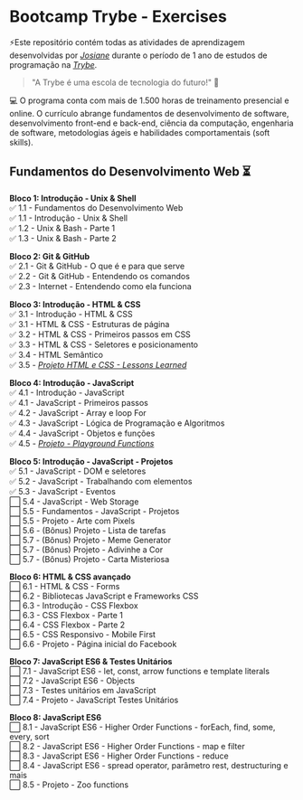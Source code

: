 # Bootcamp Trybe - Exercises  

⚡Este repositório contém todas as atividades de aprendizagem desenvolvidas por _[Josiane](www.linkedin.com/in/josiane-lima-coding)_ durante o período de 1 ano de estudos de programação na _[Trybe](https://www.betrybe.com/)_.

>"A Trybe é uma escola de tecnologia do futuro!" 🚀

💻 O programa conta com mais de 1.500 horas de treinamento presencial e online. O currículo abrange fundamentos de desenvolvimento de software, desenvolvimento front-end e back-end, ciência da computação, engenharia de software, metodologias ágeis e habilidades comportamentais (soft skills).


## Fundamentos do Desenvolvimento Web ⏳

<strong>Bloco 1: Introdução - Unix & Shell</strong>
<br>✅ 1.1 - Fundamentos do Desenvolvimento Web
<br>✅ 1.1 - Introdução - Unix & Shell
<br>✅ 1.2 - Unix & Bash - Parte 1
<br>✅ 1.3 - Unix & Bash - Parte 2

<strong>Bloco 2: Git & GitHub</strong>
<br>✅ 2.1 - Git & GitHub  - O que é e para que serve
<br>✅ 2.2 - Git & GitHub - Entendendo os comandos
<br>✅ 2.3 - Internet - Entendendo como ela funciona

<strong>Bloco 3: Introdução - HTML & CSS</strong>
<br>✅ 3.1 - Introdução - HTML & CSS
<br>✅ 3.1 - HTML & CSS - Estruturas de página
<br>✅ 3.2 - HTML & CSS - Primeiros passos em CSS
<br>✅ 3.3 - HTML & CSS - Seletores e posicionamento
<br>✅ 3.4 - HTML Semântico
<br>✅ 3.5 - _[Projeto HTML e CSS - Lessons Learned](https://github.com/tryber/sd-026-a-project-lessons-learned/pull/122)_

<strong>Bloco 4: Introdução - JavaScript</strong>
<br>✅ 4.1 - Introdução - JavaScript
<br>✅ 4.1 - JavaScript - Primeiros passos
<br>✅ 4.2 - JavaScript - Array e loop For
<br>✅ 4.3 - JavaScript - Lógica de Programação e Algoritmos
<br>✅ 4.4 - JavaScript - Objetos e funções
<br>✅ 4.5 - _[Projeto - Playground Functions](https://github.com/tryber/sd-t26-a-project-playground-functions/pull/78)_  

<strong>Bloco 5: Introdução - JavaScript - Projetos</strong>
<br>✅ 5.1 - JavaScript - DOM e seletores
<br>✅ 5.2 - JavaScript - Trabalhando com elementos
<br>✅ 5.3 - JavaScript - Eventos
<br>⬜ 5.4 - JavaScript - Web Storage
<br>⬜ 5.5 - Fundamentos - JavaScript - Projetos
<br>⬜ 5.5 - Projeto - Arte com Pixels
<br>⬜ 5.6 - (Bônus) Projeto - Lista de tarefas
<br>⬜ 5.7 - (Bônus) Projeto - Meme Generator
<br>⬜ 5.7 - (Bônus) Projeto - Adivinhe a Cor
<br>⬜ 5.7 - (Bônus) Projeto - Carta Misteriosa

<strong>Bloco 6: HTML & CSS avançado</strong>
<br>⬜ 6.1 - HTML & CSS - Forms
<br>⬜ 6.2 - Bibliotecas JavaScript e Frameworks CSS
<br>⬜ 6.3 - Introdução - CSS Flexbox
<br>⬜ 6.3 - CSS Flexbox - Parte 1
<br>⬜ 6.4 - CSS Flexbox - Parte 2
<br>⬜ 6.5 - CSS Responsivo - Mobile First
<br>⬜ 6.6 - Projeto - Página inicial do Facebook

<strong>Bloco 7: JavaScript ES6 & Testes Unitários</strong>
<br>⬜ 7.1 - JavaScript ES6 - let, const, arrow functions e template literals
<br>⬜ 7.2 - JavaScript ES6 - Objects
<br>⬜ 7.3 - Testes unitários em JavaScript
<br>⬜ 7.4 - Projeto - JavaScript Testes Unitários

<strong>Bloco 8: JavaScript ES6</strong>
<br>⬜ 8.1 - JavaScript ES6 - Higher Order Functions - forEach, find, some, every, sort
<br>⬜ 8.2 - JavaScript ES6 - Higher Order Functions - map e filter
<br>⬜ 8.3 - JavaScript ES6 - Higher Order Functions - reduce
<br>⬜ 8.4 - JavaScript ES6 - spread operator, parâmetro rest, destructuring e mais
<br>⬜ 8.5 - Projeto - Zoo functions
